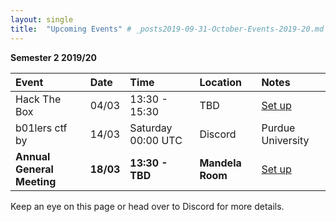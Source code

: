 ```yaml
---
layout: single
title:  "Upcoming Events" # _posts2019-09-31-October-Events-2019-20.md 
---
```

__Semester 2 2019/20__

| Event | Date | Time | Location | Notes
|:-----------------|:----------|:-----------|:-----------|:-----------|
| Hack The Box | 04/03 | 13:30 - 15:30 | TBD | [Set up](#) |
| b01lers ctf by | 14/03 | Saturday 00:00 UTC | Discord | Purdue University
| __Annual General Meeting__ | __18/03__ | __13:30 - TBD__ | __Mandela Room__ | [Set up](#) |

Keep an eye on this page or head over to Discord for more details.
